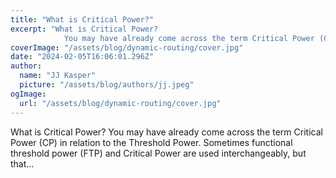 ```yaml
---
title: "What is Critical Power?"
excerpt: "What is Critical Power?
            You may have already come across the term Critical Power (CP) in relation to the Threshold Power. Sometimes functional threshold power (FTP) and Critical Power are "
coverImage: "/assets/blog/dynamic-routing/cover.jpg"
date: "2024-02-05T16:06:01.296Z"
author:
  name: "JJ Kasper"
  picture: "/assets/blog/authors/jj.jpeg"
ogImage:
  url: "/assets/blog/dynamic-routing/cover.jpg"
---
```


What is Critical Power?
            You may have already come across the term Critical Power (CP) in relation to the Threshold Power. Sometimes functional threshold power (FTP) and Critical Power are used interchangeably, but that…